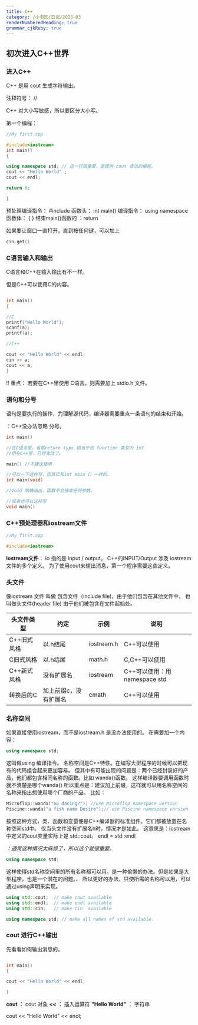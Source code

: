 ```yaml
---
title: C++
category: /小书匠/日记/2023-03
renderNumberedHeading: true
grammar_cjkRuby: true
---
```


## 初次进入C++世界

### 进入C++
C++ 是用 cout 生成字符输出。

注释符号： //

C++ 对大小写敏感，所以要区分大小写。

第一个编程：
```C++
//My first.cpp

#include<iostream>
int main()
{

using namespace std; // 这一行很重要，是提供 cout 语法的编程。
cout << "Hello World" ;
cout << endl;

return 0;

}
```
预处理编译指令： #include
函数头： int main()
编译指令： using namespace
函数体： { }
结束main()函数的 ：return

如果要让窗口一直打开，直到按任何键，可以加上
```c++
cin.get()
```

### C语言输入和输出

C语言和C++在输入输出有不一样。

但是C++可以使用C的内容。

```c++

int main()
{

//C
printf("Hello World");
scanf(a);
printf(a);

//C++

cout << "Hello World" << endl;
cin >> a;
cout << a;
}

```

!! 重点： 若要在C++里使用 C语言，则需要加上 stdio.h 文件。

### 语句和分号

语句是要执行的操作，为理解源代码，编译器需要重点一条语句的结束和开始。 

：C++没办法忽略 分号。

```c++
int main()

//在C语言里，省略return type 相当于说 function 类型为 int
//但在C++里，已经淘汰了。

main() //不建议使用

//可以一下这样写，但其实和int main（）一样的。
int main(void)

//Void 明确指出，函数不会接收任何参数。

//或者也可以这样写
void main()

```

### C++预处理器和iostream文件

```C++
//My first.cpp

#include<iostream>


```

**iostream文件**： io 指的是 input / output。
C++的INPUT/Output 涉及 iostream 文件的多个定义。
为了使用cout来输出消息，第一个程序需要这些定义。

### 头文件

像iostream 文件 叫做 包含文件（include file)，由于他们包含在其他文件中，
也叫做头文件(header file) 由于他们被包含在文件起始处。

| 头文件类型  | 约定                  | 示例       | 说明                         |
| ----------- | --------------------- | ---------- | ---------------------------- |
| C++旧式风格 | 以.h结尾              | iostream.h | C++可以使用                  |
| C旧式风格   | 以.h结尾              | math.h     | C,C++可以使用                |
| C++新式风格 | 没有扩展名            | iostream   | C++可以使用：用namespace std |
| 转换后的C   | 加上前缀c，没有扩展名 | cmath      | C++可以使用                  |

### 名称空间
如果直接使用iostream，而不是iostream.h 是没办法使用的。
在需要加一个内容：

```c++
using namespace std;
```
这叫做using 编译指令。
名称空间是C++特性。在编写大型程序的时候可以把现有的代码组合起来更加容易。
但其中有可能出现的问题是：两个已经封装好的产品，他们都包含相同名称的函数。比如 wanda()函数。
这样编译器要调用函数时就不清楚是哪个wanda()
所以重点是：建议加上前缀，这样就可以用名称空间的名称来指出想使用哪个厂商的产品。
比如：
```c++
Microflop::wanda("Go dacing?"); //use Microflop namespace version
Piscine::wanda("a fish name Desire");// use Piscine namespace version
```

按照这种方式，类、函数和变量便是C++编译器的标准组件。它们都被放置在名称空间std中。
仅当头文件没有扩展名h时，情况才是如此。
这意思是：iostream 中定义的cout变量实际上是 std::cout。
endl = std::endl

*：通常这种情况太麻烦了，所以这个就很重要。*
```c++
using namespace std;
```
这样使得std名称空间里的所有名称都可以用。是一种偷懒的办法。但是如果是大型程序，也是一个潜在的问题。、
所以更好的办法，只使所需的名称可以用，可以通过using声明来实现。

```c++
using std::cout;  // make cout available
using std::endl;  // make endl available
using std::cin;   // make cin  available

using namespace std; // make all names of std available.


```

### cout 进行C++输出

先看看如何输出消息的。

```c++

int main()
{

cout << "Hello World" << endl;

}
```

**cout ：** cout 对象
**<< ：** 插入运算符
**"Hello World"** ： 字符串

cout << "Hello World" << endl;